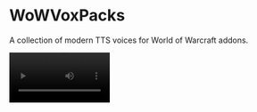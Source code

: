 # WoWVoxPacks

A collection of modern TTS voices for World of Warcraft addons.

<video src='https://github.com/user-attachments/assets/8bceffae-2e57-49cb-bb74-aab43ac65ae7' width=180/>

## AddOns

- BigWigs_Voice
- SharedMedia_Causese

## Voices

Here's a sample of the original BigWigs_Voice audio for comparison.

- <video src='https://github.com/user-attachments/assets/9aeffdd5-a0a0-4021-9869-e2827241be27' width=10>BigWigs_Voice sample</video>

The following voices are available.

### Google Cloud Text-to-Speech

- Neural2_C (Female)
    - <video src='https://github.com/user-attachments/assets/b5b99b0b-cfdf-4106-8461-d9df8588a4e4' width=10/>
